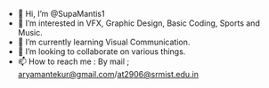 - 👋 Hi, I’m @SupaMantis1
- 👀 I’m interested in VFX, Graphic Design, Basic Coding, Sports and Music.
- 🌱 I’m currently learning Visual Communication.
- 💞️ I’m looking to collaborate on various things.
- 📫 How to reach me : By mail ; aryamantekur@gmail.com/at2906@srmist.edu.in

<!---
SupaMantis1/SupaMantis1 is a ✨ special ✨ repository because its `README.md` (this file) appears on your GitHub profile.
You can click the Preview link to take a look at your changes.
--->
